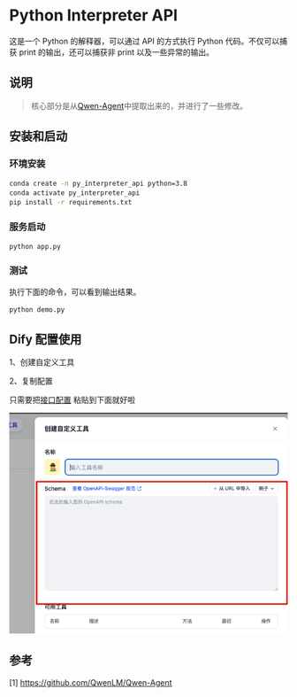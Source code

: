 # Python Interpreter API

这是一个 Python 的解释器，可以通过 API 的方式执行 Python 代码。不仅可以捕获 print 的输出，还可以捕获非 print 以及一些异常的输出。

## 说明

> 核心部分是从[Qwen-Agent](https://github.com/QwenLM/Qwen-Agent/blob/main/qwen_agent/tools/code_interpreter.py)中提取出来的，并进行了一些修改。

## 安装和启动

### 环境安装

```bash
conda create -n py_interpreter_api python=3.8
conda activate py_interpreter_api
pip install -r requirements.txt
```

### 服务启动

```shell
python app.py
```

### 测试

执行下面的命令，可以看到输出结果。

```python
python demo.py
```

## Dify 配置使用

1、创建自定义工具

2、复制配置

只需要把[接口配置](dify_config.json) 粘贴到下面就好啦

![image.png](imgs/dify_config.png)

## 参考

[1] https://github.com/QwenLM/Qwen-Agent
